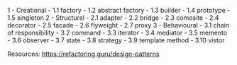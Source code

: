 1 - Creational 
    - 1.1 factory
    - 1.2 abstract factory
    - 1.3 builder
    - 1.4 prototype
    - 1.5 singleton
2 - Structural
    - 2.1 adapter
    - 2.2 bridge
    - 2.3 comosite
    - 2.4 decorator
    - 2.5 facade
    - 2.6 flyweight
    - 2.7 proxy
3 - Behavioural
    - 3.1 chain of responsibility
    - 3.2 command
    - 3.3 iterator
    - 3.4 mediator
    - 3.5 memento
    - 3.6 observer
    - 3.7 state
    - 3.8 strategy
    - 3.9 template method
    - 3.10 vistor


Resources: https://refactoring.guru/design-patterns

